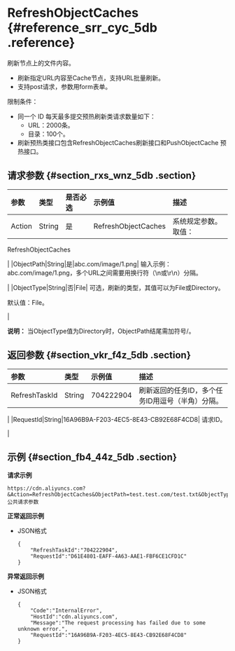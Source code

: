 # RefreshObjectCaches {#reference_srr_cyc_5db .reference}

刷新节点上的文件内容。

-   刷新指定URL内容至Cache节点，支持URL批量刷新。
-   支持post请求，参数用form表单。

限制条件：

-   同一个 ID 每天最多提交预热刷新类请求数量如下：
    -   URL：2000条。
    -   目录：100个。
-   刷新预热类接口包含RefreshObjectCaches刷新接口和PushObjectCache 预热接口。

## 请求参数 {#section_rxs_wnz_5db .section}

|参数|类型|是否必选|示例值|描述|
|:-|:-|:---|:--|:-|
|Action|String|是|RefreshObjectCaches| 系统规定参数。取值：

 RefreshObjectCaches

 |
|ObjectPath|String|是|abc.com/image/1.png| 输入示例：abc.com/image/1.png，多个URL之间需要用换行符（\\n或\\r\\n）分隔。

 |
|ObjectType|String|否|File| 可选，刷新的类型，其值可以为File或Directory。

 默认值：File。

 |

**说明：** 当ObjectType值为Directory时，ObjectPath结尾需加符号/。

## 返回参数 {#section_vkr_f4z_5db .section}

|参数|类型|示例值|描述|
|:-|:-|:--|:-|
|RefreshTaskId|String|704222904| 刷新返回的任务ID，多个任务ID用逗号（半角）分隔。

 |
|RequestId|String|16A96B9A-F203-4EC5-8E43-CB92E68F4CD8| 请求ID。

 |

## 示例 {#section_fb4_44z_5db .section}

**请求示例**

```
https://cdn.aliyuncs.com?&Action=RefreshObjectCaches&ObjectPath=test.test.com/test.txt&ObjectType=File&公共请求参数
```

**正常返回示例**

-   JSON格式

    ```
    {
        "RefreshTaskId":"704222904",
        "RequestId":"D61E4801-EAFF-4A63-AAE1-FBF6CE1CFD1C"
    }
    ```


**异常返回示例**

-   JSON格式

    ```
    {
        "Code":"InternalError",
        "HostId":"cdn.aliyuncs.com",
        "Message":"The request processing has failed due to some unknown error.",
        "RequestId":"16A96B9A-F203-4EC5-8E43-CB92E68F4CD8"
    }
    ```


